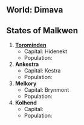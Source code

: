## World: Dimava

## States of Malkwen
1. [**Torominden**](<file:///C:\Users\Crypt-Logic\OneDrive\Python Projects\consumer_trends\valve_steam_trends\test\Torominden.md>)
	- Capital: Hidenekt
	- Population:
2. **Ankestra**
	- Capital: Kestra
	- Population:
3. **Melkory**
	- Capital: Brynmont
	- Population:
4. **Kolhend**
	-  Capital:
	- Population:





